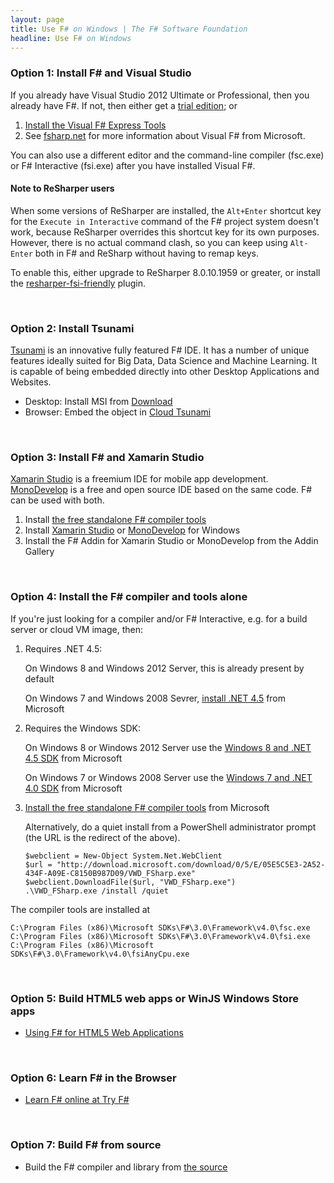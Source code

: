 ```yaml
---
layout: page
title: Use F# on Windows | The F# Software Foundation
headline: Use F# on Windows
---
```



### Option 1: Install F# and Visual Studio

If you already have Visual Studio 2012 Ultimate or Professional, then you already have F#. If not, then either get a [trial edition](http://www.microsoft.com/visualstudio/eng#downloads+d-2012-editions); or

1. [Install the Visual F# Express Tools](http://go.microsoft.com/fwlink/?LinkID=261287)
2. See [fsharp.net](http://fsharp.net) for more information about Visual F# from Microsoft. 

You can also use a different editor and the command-line compiler (fsc.exe) or F# Interactive (fsi.exe) 
after you have installed Visual F#.

#### Note to ReSharper users ####
When some versions of ReSharper are installed, the `Alt+Enter` shortcut key for the `Execute in Interactive`
command of the F# project system doesn't work, because ReSharper overrides this shortcut key for its own purposes.
However, there is no actual command clash, so you can keep using `Alt-Enter` both in F# and ReSharp without having
to remap keys.

To enable this, either upgrade to ReSharper 8.0.10.1959 or greater, or install the [resharper-fsi-friendly](https://github.com/citizenmatt/resharper-fsi-friendly) plugin.

<br />

### Option 2: Install Tsunami

[Tsunami](http://tsunami.io) is an innovative fully featured F# IDE. 
It has a number of unique features ideally suited for Big Data, Data Science and Machine Learning. It is capable of being embedded directly into other Desktop Applications and Websites.

- Desktop: Install MSI from [Download](http://tsunami.io/download.html)
- Browser: Embed the object in [Cloud Tsunami](http://tsunami.io/cloud_tsunami.html)


<br />

### Option 3: Install F# and Xamarin Studio 

[Xamarin Studio](http://xamarin.com/studio) is a freemium IDE for mobile app development. 
[MonoDevelop](http://monodevelop.com) is a free and open source IDE based on the same code.  F# can be 
used with both.

1. Install [the free standalone F# compiler tools](http://go.microsoft.com/fwlink/?LinkId=261286) 
2. Install [Xamarin Studio](http://xamarin.com/studio) or [MonoDevelop](http://monodevelop.com) for Windows
3. Install the F# Addin for Xamarin Studio or MonoDevelop from the Addin Gallery

<br />

### Option 4: Install the F# compiler and tools alone

If you're just looking for a compiler and/or F# Interactive, e.g. for a build server or cloud VM image, then:

1. Requires .NET 4.5:

   On Windows 8 and Windows 2012 Server, this is already present by default
   
   On Windows 7 and Windows 2008 Sevrer, [install .NET 4.5](http://www.microsoft.com/net/download) from Microsoft

2. Requires the Windows SDK:

   On Windows 8 or Windows 2012 Server use the [Windows 8 and .NET 4.5 SDK](http://msdn.microsoft.com/en-us/windows/hardware/hh852363.aspx) from Microsoft
   
   On Windows 7 or Windows 2008 Server use the [Windows 7 and .NET 4.0 SDK](http://www.microsoft.com/en-us/download/details.aspx?id=8279) from Microsoft
   
3. [Install the free standalone F# compiler tools](http://go.microsoft.com/fwlink/?LinkId=261286) from Microsoft

   Alternatively, do a quiet install from a PowerShell administrator prompt (the URL is the redirect of the above). 

       $webclient = New-Object System.Net.WebClient
       $url = "http://download.microsoft.com/download/0/5/E/05E5C5E3-2A52-434F-A09E-C8150B987D09/VWD_FSharp.exe"
       $webclient.DownloadFile($url, "VWD_FSharp.exe")
       .\VWD_FSharp.exe /install /quiet

The compiler tools are installed at

    C:\Program Files (x86)\Microsoft SDKs\F#\3.0\Framework\v4.0\fsc.exe
    C:\Program Files (x86)\Microsoft SDKs\F#\3.0\Framework\v4.0\fsi.exe
    C:\Program Files (x86)\Microsoft SDKs\F#\3.0\Framework\v4.0\fsiAnyCpu.exe
    
<br />

### Option 5: Build HTML5 web apps or WinJS Windows Store apps

* [Using F# for HTML5 Web Applications](/use/html5)

<br />

### Option 6: Learn F# in the Browser

* [Learn F# online at Try F#](http://tryfsharp.org)

<br />

### Option 7: Build F# from source

* Build the F# compiler and library from [the source](http://fsharp.github.com/fsharp)

